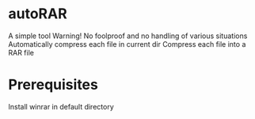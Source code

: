 # autoRAR
 A simple tool
 Warning! No foolproof and no handling of various situations
 Automatically compress each file in current dir
 Compress each file into a RAR file

# Prerequisites
 Install winrar in default directory
